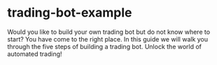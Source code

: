 # trading-bot-example
Would you like to build your own trading bot but do not know where to start?  You have come to the right place. In this guide we will walk you through  the five steps of building a trading bot. Unlock the world of automated trading!
